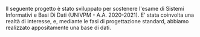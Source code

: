 Il seguente progetto è stato sviluppato per sostenere l'esame di Sistemi Informativi e Basi Di Dati (UNIVPM - A.A. 2020-2021).
E' stata coinvolta una realtà di interesse, e, mediante le fasi di progettazione standard, abbiamo realizzato appositamente una base di dati.
